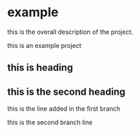 # example
this is the overall description of the project. 

this is an example project

## this is heading
## this is the second heading

this is the line added in the first branch

this is the second branch line
